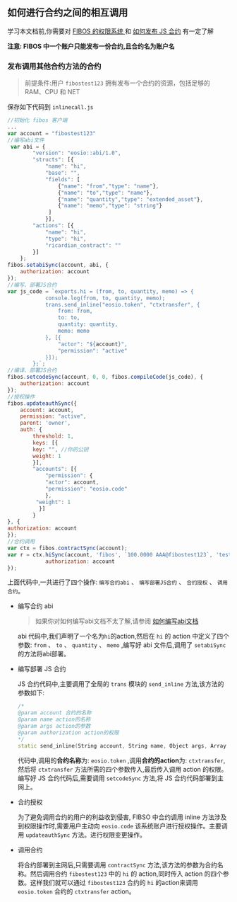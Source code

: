 ## 如何进行合约之间的相互调用

学习本文档前,你需要对 [FIBOS 的权限系统 ](./fibosauth.md)和 [如何发布 JS 合约](../start/deployContracts.md) 有一定了解

**注意: FIBOS 中一个账户只能发布一份合约,且合约名为账户名**

### 发布调用其他合约方法的合约

> 前提条件:用户 `fibostest123` 拥有发布一个合约的资源，包括足够的 RAM、CPU 和 NET

保存如下代码到 `inlinecall.js`

```javascript
//初始化 fibos 客户端
...
var account = "fibostest123"
//编写abi文件
 var abi = {
        "version": "eosio::abi/1.0",
        "structs": [{
            "name": "hi",
            "base": "",
            "fields": [
                {"name": "from","type": "name"}, 
                {"name": "to","type": "name"},
                {"name": "quantity","type": "extended_asset"}, 
                {"name": "memo","type": "string"}
             ]
            }],
        "actions": [{
            "name": "hi",
            "type": "hi",
            "ricardian_contract": ""
        }]
    };
fibos.setabiSync(account, abi, {
	authorization: account
});
//编写、部署JS合约
var js_code = `exports.hi = (from, to, quantity, memo) => {
            console.log(from, to, quantity, memo);
            trans.send_inline("eosio.token", "ctxtransfer", {
                from: from,
                to: to,
                quantity: quantity,
                memo: memo
            }, [{
                "actor": "${account}",
                "permission": "active"
            }]);
        };`;
//编译、部署JS合约
fibos.setcodeSync(account, 0, 0, fibos.compileCode(js_code), {
	authorization: account
});
//授权操作
fibos.updateauthSync({
    account: account,
    permission: "active",
    parent: 'owner',
    auth: {
    	threshold: 1,
        keys: [{
        key: "", //你的公钥
        weight: 1
        }],
     	"accounts": [{
			"permission": {
            "actor": account,
            "permission": "eosio.code"
            },
         "weight": 1
          }]
        }
}, {
authorization: account
});
//合约调用
var ctx = fibos.contractSync(account);
var r = ctx.hiSync(account, 'fibos', `100.0000 AAA@fibostest123`, 'test inline ctxtransfer', {
            authorization: account
});
```

上面代码中,一共进行了四个操作: `编写合约abi` 、 `编写部署JS合约` 、 `合约授权` 、 `调用合约`。

* 编写合约 abi

  > 如果你对如何编写abi文档不太了解,请参阅 [如何编写abi文档](../depth/whatisabi.md)

  abi 代码中,我们声明了一个名为`hi`的action,然后在 `hi` 的 action 中定义了四个参数: `from` 、 `to` 、 `quantity` 、 `memo` ,编写好 abi 文件后,调用了 `setabiSync` 的方法将abi部署。

* 编写部署 JS 合约

  JS 合约代码中,主要调用了全局的 `trans` 模块的 `send_inline` 方法,该方法的参数如下:

  ```c++
  /*
  @param account 合约的名称
  @param name action的名称
  @param args action的参数
  @param authorization action的权限
  */
  static send_inline(String account, String name, Object args, Array authorization = []);
  ```

  代码中,调用的**合约名称**为: `eosio.token` ,调用**合约的action**为: `ctxtransfer`,然后将 `ctxtransfer` 方法所需的四个参数传入,最后传入调用 action 的权限。编写好 JS 合约代码后,需要调用 `setcodeSync` 方法,将 JS 合约代码部署到主网上。

* 合约授权

  为了避免调用合约的用户的利益收到侵害, FIBSO 中合约调用 inline 方法涉及到权限操作时,需要用户主动向   `eosio.code` 该系统账户进行授权操作。主要调用 `updateauthSync` 方法。进行权限变更操作。

* 调用合约

  将合约部署到主网后,只需要调用 `contractSync` 方法,该方法的参数为合约名称。然后调用合约 `fibostest123` 中的 `hi` 的 action,同时传入 action 的四个参数。这样我们就可以通过 `fibostest123` 合约的 `hi` 的action来调用 `eosio.token` 合约的 `ctxtransfer` action。